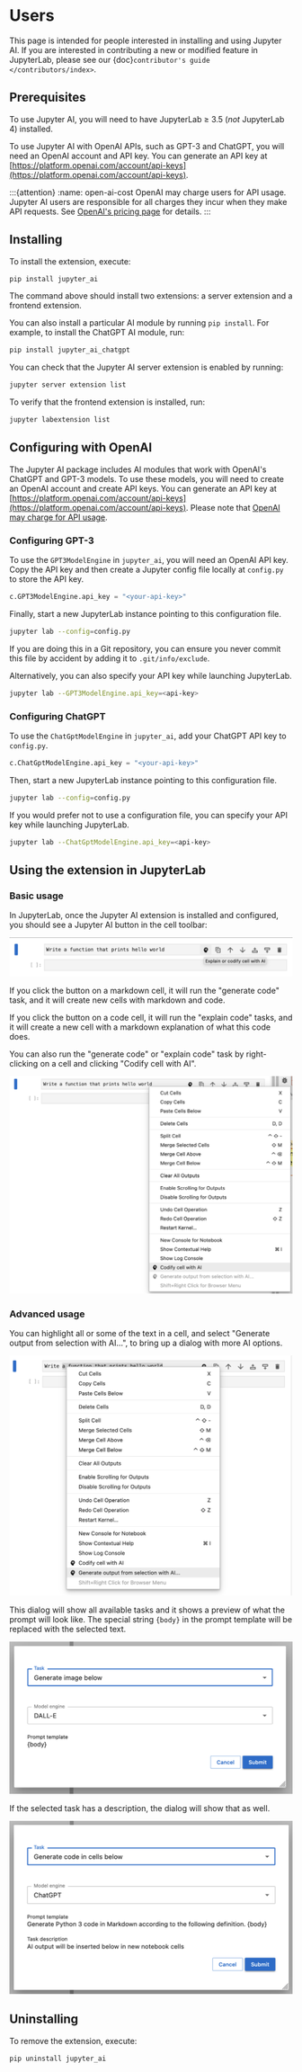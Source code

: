 # Users

This page is intended for people interested in installing and using Jupyter AI. If you are interested in contributing a new or modified feature in JupyterLab, please see our {doc}`contributor's guide </contributors/index>`.

## Prerequisites

To use Jupyter AI, you will need to have JupyterLab ≥ 3.5 (*not* JupyterLab 4) installed.

To use Jupyter AI with OpenAI APIs, such as GPT-3 and ChatGPT, you will need
an OpenAI account and API key. You can generate an API key at
[https://platform.openai.com/account/api-keys](https://platform.openai.com/account/api-keys).

:::{attention}
:name: open-ai-cost
OpenAI may charge users for API usage. Jupyter AI users are responsible for all charges
they incur when they make API requests. See [OpenAI's pricing page](https://openai.com/pricing)
for details.
:::

## Installing

To install the extension, execute:

```bash
pip install jupyter_ai
```

The command above should install two extensions: a server extension and a frontend extension.

You can also install a particular AI module by running `pip install`. For example, to install the ChatGPT AI module, run:

```bash
pip install jupyter_ai_chatgpt
```

You can check that the Jupyter AI server extension is enabled by running:

```bash
jupyter server extension list
```

To verify that the frontend extension is installed, run:

```bash
jupyter labextension list
```

## Configuring with OpenAI

The Jupyter AI package includes AI modules that work with OpenAI's ChatGPT and GPT-3 models.
To use these models, you will need to create an OpenAI account and create API keys.
You can generate an API key at [https://platform.openai.com/account/api-keys](https://platform.openai.com/account/api-keys).
Please note that [OpenAI may charge for API usage](#open-ai-cost).

### Configuring GPT-3

To use the `GPT3ModelEngine` in `jupyter_ai`, you will need an OpenAI API key.
Copy the API key and then create a Jupyter config file locally at `config.py` to
store the API key.

```python
c.GPT3ModelEngine.api_key = "<your-api-key>"
```

Finally, start a new JupyterLab instance pointing to this configuration file.

```bash
jupyter lab --config=config.py
```

If you are doing this in a Git repository, you can ensure you never commit this
file by accident by adding it to `.git/info/exclude`.

Alternatively, you can also specify your API key while launching JupyterLab.

```bash
jupyter lab --GPT3ModelEngine.api_key=<api-key>
```

### Configuring ChatGPT

To use the `ChatGptModelEngine` in `jupyter_ai`, add your ChatGPT API key to `config.py`.

```python
c.ChatGptModelEngine.api_key = "<your-api-key>"
```

Then, start a new JupyterLab instance pointing to this configuration file.

```bash
jupyter lab --config=config.py
```

If you would prefer not to use a configuration file, you can specify your API key
while launching JupyterLab.

```bash
jupyter lab --ChatGptModelEngine.api_key=<api-key>
```

## Using the extension in JupyterLab

### Basic usage

In JupyterLab, once the Jupyter AI extension is installed and configured, you should see a Jupyter AI button in the cell toolbar:

![The Jupyter AI button appears at the left of the cell toolbar](../_static/jupyter-ai-toolbar.png)

If you click the button on a markdown cell, it will run the "generate code" task, and it will create new cells with markdown and code.

If you click the button on a code cell, it will run the "explain code" tasks, and it will create a new cell with a markdown explanation of what this code does.

You can also run the "generate code" or "explain code" task by right-clicking on a cell and clicking "Codify cell with AI".

![The JupyterLab context menu includes an option to "Codify cell with AI"](../_static/codify-cell-menu.png)

### Advanced usage

You can highlight all or some of the text in a cell, and select "Generate output from selection with AI…", to bring up a dialog with more AI options.

![If you select text in a cell, the JupyterLab context menu includes an option to "Generate output from selection with AI…"](../_static/generate-output-from-selection.png)

This dialog will show all available tasks and it shows a preview of what the prompt will look like. The special string `{body}` in the prompt template will be replaced with the selected text.

![The dialog shows all tasks from all model engines and includes a prompt template for what will be sent to the specified model](../_static/generate-output-dialog.png)

If the selected task has a description, the dialog will show that as well.

![The dialog will show a task description if a task has one.](../_static/generate-code-dialog-description.png)

## Uninstalling

To remove the extension, execute:

```bash
pip uninstall jupyter_ai
```

